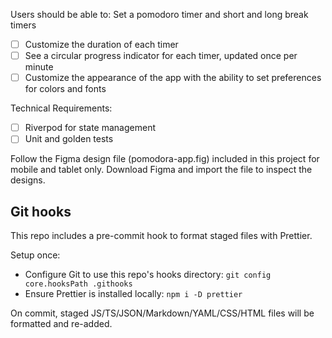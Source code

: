 Users should be able to:
Set a pomodoro timer and short and long break timers
- [ ] Customize the duration of each timer
- [ ] See a circular progress indicator for each timer, updated once per minute
- [ ] Customize the appearance of the app with the ability to set preferences for colors and fonts

Technical Requirements:
- [ ] Riverpod for state management
- [ ] Unit and golden tests

Follow the Figma design file (pomodora-app.fig) included in this project for mobile and tablet only. Download Figma and import the file to inspect the designs.

## Git hooks

This repo includes a pre-commit hook to format staged files with Prettier.

Setup once:

- Configure Git to use this repo's hooks directory: `git config core.hooksPath .githooks`
- Ensure Prettier is installed locally: `npm i -D prettier`

On commit, staged JS/TS/JSON/Markdown/YAML/CSS/HTML files will be formatted and re-added.